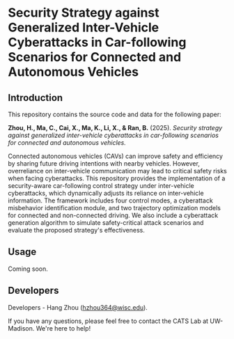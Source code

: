 # Security Strategy against Generalized Inter-Vehicle Cyberattacks in Car-following Scenarios for Connected and Autonomous Vehicles

## Introduction

This repository contains the source code and data for the following paper:

**Zhou, H., Ma, C., Cai, X., Ma, K., Li, X., \& Ran, B.** (2025). *Security strategy against generalized inter-vehicle cyberattacks in car-following scenarios for connected and autonomous vehicles.*

Connected autonomous vehicles (CAVs) can improve safety and efficiency by sharing future driving intentions with nearby vehicles. However, overreliance on inter-vehicle communication may lead to critical safety risks when facing cyberattacks. This repository provides the implementation of a security-aware car-following control strategy under inter-vehicle cyberattacks, which dynamically adjusts its reliance on inter-vehicle information. The framework includes four control modes, a cyberattack misbehavior identification module, and two trajectory optimization models for connected and non-connected driving. We also include a cyberattack generation algorithm to simulate safety-critical attack scenarios and evaluate the proposed strategy's effectiveness.

## Usage

Coming soon.

## Developers

Developers - Hang Zhou (hzhou364@wisc.edu).

If you have any questions, please feel free to contact the CATS Lab at UW-Madison. We're here to help!
